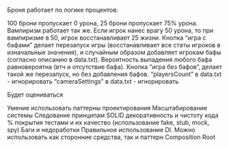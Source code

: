 Броня работает по логике процентов:

100 брони пропускает 0 урона, 25 брони пропускает 75% урона. 
Вампиризм работает так же. Если игрок нанес врагу 50 урона, то при вампиризме в 50, игрок восстанавливает 25 жизни. 
Кнопка “игра с бафами” делает перезапуск игры (восстанавливает все статы игроков в изначальные значения), и случайным образом добавляет игрокам бафы (согласно описанию в data.txt). Вероятность выпадения любого бафа равновероятна (втч и отсутствие бафа).
Кнопка “игра без бафов“, делает такой же перезапуск, но без добавления бафов. 
“playersCount” в data.txt -  игнорировать
“cameraSettings” в data.txt - игнорировать

Будет оцениваться

Умение использовать паттерны проектирования
Масштабирование системы
Следование принципам SOLID декоративность и чистоту кода
% покрытия тестами и их качество (использование fake, stub, mock, spy)
Баги и недоработки
Правильное использование DI. Можно использовать как сторонние средства, так и паттерн Composition Root
